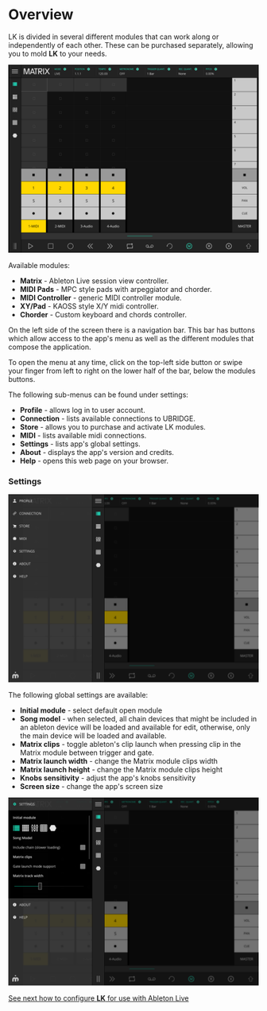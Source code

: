 # Overview

LK is divided in several different modules that can work along or independently of each other. These can be purchased separately, allowing you to mold **LK** to your needs.

![LK Matrix Module default empty state overview](images/overview/overview.png)

Available modules:

- **Matrix** - Ableton Live session view controller.
- **MIDI Pads** - MPC style pads with arpeggiator and chorder.
- **MIDI Controller** - generic MIDI controller module.
- **XY/Pad** - KAOSS style X/Y midi controller.
- **Chorder** - Custom keyboard and chords controller.

On the left side of the screen there is a navigation bar. This bar has buttons which allow access to the app's menu as well as the different modules that compose the application.

To open the menu at any time, click on the top-left side button or swipe your finger from left to right on the lower half of the bar, below the modules buttons.

The following sub-menus can be found under settings:

- **Profile** - allows log in to user account.
- **Connection** - lists available connections to UBRIDGE.
- **Store** - allows you to purchase and activate LK modules.
- **MIDI** - lists available midi connections.
- **Settings** - lists app's global settings.
- **About** - displays the app's version and credits.
- **Help** - opens this web page on your browser.

### Settings

![LK Main menu](images/overview/menu.png)

The following global settings are available:

- **Initial module** - select default open module
- **Song model** - when selected, all chain devices that might be included in an ableton device will be loaded and available for edit, otherwise, only the main device will be loaded and available.
- **Matrix clips** - toggle ableton's clip launch when pressing clip in the Matrix module between trigger and gate.
- **Matrix launch width** - change the Matrix module clips width
- **Matrix launch height** - change the Matrix module clips height
- **Knobs sensitivity** - adjust the app's knobs sensitivity
- **Screen size** - change the app's screen size

![LK Settings submenu of main menu](images/overview/settings.png)

[See next how to configure **LK** for use with Ableton Live](setup)
